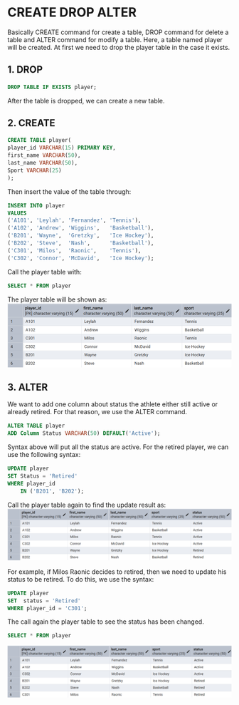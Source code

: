 # CREATE DROP ALTER
Basically CREATE command for create a table, DROP command for delete a table and ALTER command for modify a table. Here, a table named player will be created. At first we need to drop the player table in the case it exists.
## 1. DROP
```sql
DROP TABLE IF EXISTS player;
```
After the table is dropped, we can create a new table.

## 2. CREATE
```sql
CREATE TABLE player(
player_id VARCHAR(15) PRIMARY KEY,
first_name VARCHAR(50),
last_name VARCHAR(50),
Sport VARCHAR(25)
);
```
Then insert the value of the table through:
```sql
INSERT INTO player
VALUES 
('A101', 'Leylah', 'Fernandez', 'Tennis'),
('A102', 'Andrew', 'Wiggins',   'Basketball'),
('B201', 'Wayne',  'Gretzky',   'Ice Hockey'),
('B202', 'Steve',  'Nash',      'Basketball'),
('C301', 'Milos',  'Raonic',    'Tennis'),
('C302', 'Connor', 'McDavid',   'Ice Hockey');
```

Call the player table with:
```sql
SELECT * FROM player
```

The player table will be shown as:
![create_drop_alter](https://github.com/imdwipayana/PostgreSQL/blob/main/Practice/CREATE%20DROP%20ALTER%20TABLE/image/table_player.png)



## 3. ALTER
We want to add one column about status the athlete either still active or already retired. For that reason, we use the ALTER command.
```sql
ALTER TABLE player
ADD Column Status VARCHAR(50) DEFAULT('Active');
```
Syntax above will put all the status are active. For the retired player, we can use the following syntax:
```sql
UPDATE player
SET Status = 'Retired'
WHERE player_id 
    IN ('B201', 'B202');
```
Call the player table again to find the update result as:
![create_drop_alter](https://github.com/imdwipayana/PostgreSQL/blob/main/Practice/CREATE%20DROP%20ALTER%20TABLE/image/alter_table.png)

For example, if Milos Raonic decides to retired, then we need to update his status to be retired. To do this, we use the syntax:
```sql
UPDATE player
SET  status = 'Retired'
WHERE player_id = 'C301';
```
The call again the player table to see the status has been changed.
```sql
SELECT * FROM player
```
![create_drop_alter](https://github.com/imdwipayana/PostgreSQL/blob/main/Practice/CREATE%20DROP%20ALTER%20TABLE/image/update_status.png)


